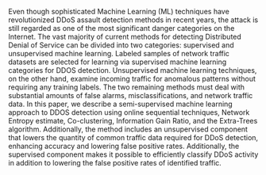  Even though sophisticated Machine Learning (ML) techniques have revolutionized DDoS assault detection
methods in recent years, the attack is still regarded as one of the most significant danger categories on the Internet.
The vast majority of current methods for detecting Distributed Denial of Service can be divided into two categories:
supervised and unsupervised machine learning. Labeled samples of network traffic datasets are selected for learning
via supervised machine learning categories for DDOS detection. Unsupervised machine learning techniques, on the
other hand, examine incoming traffic for anomalous patterns without requiring any training labels. The two remaining
methods must deal with substantial amounts of false alarms, misclassifications, and network traffic data. In this paper, we
describe a semi-supervised machine learning approach to DDOS detection using online sequential techniques, Network
Entropy estimate, Co-clustering, Information Gain Ratio, and the Extra-Trees algorithm. Additionally, the method
includes an unsupervised component that lowers the quantity of common traffic data required for DDoS detection,
enhancing accuracy and lowering false positive rates. Additionally, the supervised component makes it possible to
efficiently classify DDoS activity in addition to lowering the false positive rates of identified traffic.
